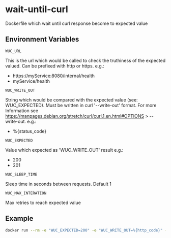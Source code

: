 # wait-until-curl
Dockerfile which wait until curl response become to expected value

## Environment Variables
`WUC_URL`

This is the url which would be called to check the truthiness of the expected valued. Can be prefixed with http or https.
e.g.:
- https://myService:8080/internal/health
- myService/health

`WUC_WRITE_OUT`

String which would be compared with the expected value (see: WUC_EXPECTED). Must be written in curl '--write-out' format. 
For more Information see https://manpages.debian.org/stretch/curl/curl.1.en.html#OPTIONS > --write-out.
e.g.:
- %{status_code}

`WUC_EXPECTED`

Value which expected as 'WUC_WRITE_OUT' result
e.g.:
- 200
- 201

`WUC_SLEEP_TIME`

Sleep time in seconds between requests. Default 1

`WUC_MAX_INTERATION`

Max retries to reach expected value


## Example
```bash
docker run --rm -e "WUC_EXPECTED=200" -e "WUC_WRITE_OUT=%{http_code}" -e "WUC_URL=http://myservice:8080/internal/health" --network "myservice_default" leberkleber/wait_until_curl
```